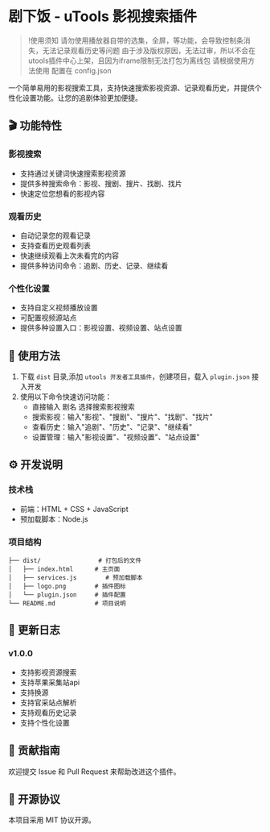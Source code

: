 # 剧下饭 - uTools 影视搜索插件

> !使用须知
> 请勿使用播放器自带的选集，全屏，等功能，会导致控制条消失，无法记录观看历史等问题
> 由于涉及版权原因，无法过审，所以不会在utools插件中心上架，且因为iframe限制无法打包为离线包
> 请根据使用方法使用
> 配置在 config.json

一个简单易用的影视搜索工具，支持快速搜索影视资源、记录观看历史，并提供个性化设置功能。让您的追剧体验更加便捷。

## 🎬 功能特性

### 影视搜索

- 支持通过关键词快速搜索影视资源
- 提供多种搜索命令：影视、搜剧、搜片、找剧、找片
- 快速定位您想看的影视内容

### 观看历史

- 自动记录您的观看记录
- 支持查看历史观看列表
- 快速继续观看上次未看完的内容
- 提供多种访问命令：追剧、历史、记录、继续看

### 个性化设置

- 支持自定义视频播放设置
- 可配置视频源站点
- 提供多种设置入口：影视设置、视频设置、站点设置

## 🚀 使用方法

1. 下载 `dist` 目录,添加 `utools 开发者工具插件`，创建项目，载入 `plugin.json` 接入开发
2. 使用以下命令快速访问功能：
   - 直接输入 剧名 选择搜索影视搜索
   - 搜索影视：输入"影视"、"搜剧"、"搜片"、"找剧"、"找片"
   - 查看历史：输入"追剧"、"历史"、"记录"、"继续看"
   - 设置管理：输入"影视设置"、"视频设置"、"站点设置"

## ⚙️ 开发说明

### 技术栈

- 前端：HTML + CSS + JavaScript
- 预加载脚本：Node.js

### 项目结构

```text
├── dist/                # 打包后的文件
│   ├── index.html      # 主页面
│   ├── services.js        # 预加载脚本
│   ├── logo.png        # 插件图标
│   └── plugin.json     # 插件配置
└── README.md           # 项目说明
```

## 📝 更新日志

### v1.0.0

- 支持影视资源搜索
- 支持苹果采集站api
- 支持换源
- 支持官采站点解析
- 支持观看历史记录
- 支持个性化设置

## 🤝 贡献指南

欢迎提交 Issue 和 Pull Request 来帮助改进这个插件。

## 📄 开源协议

本项目采用 MIT 协议开源。
